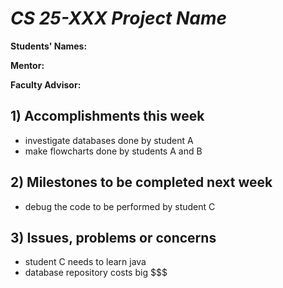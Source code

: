 # *CS 25-XXX Project Name*

**Students' Names:**

**Mentor:**

**Faculty Advisor:**

## 1) Accomplishments this week ##
   - investigate databases done by student A
   - make flowcharts done by students A and B

## 2) Milestones to be completed next week ##
   - debug the code to be performed by student C

## 3) Issues, problems or concerns ##
   - student C needs to learn java
   - database repository costs big $$$
